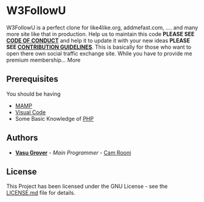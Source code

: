 # W3FollowU

W3FollowU is a perfect clone for like4like.org, addmefast.com, .... and many more site like that in production. Help us to maintain this code **PLEASE SEE [CODE OF CONDUCT](docs/coc.md)** and help it to update it with your new ideas **PLEASE SEE [CONTRIBUTION GUIDELINES](docs/coc.md)**. This is basically for those who want to open there own social traffic exchange site. While you have to provide me premium membership... More

## Prerequisites

You should be having 
* [MAMP](https://www.mamp.info/en/downloads/)
* [Visual Code](https://code.visualstudio.com/download)
* Some Basic Knowledge of [PHP](https://www.w3schools.com/php/)

## Authors

* **[Vasu Grover](https://www.instagram.com/not_coder_guy)** - *Main Programmer* - [Cam Rooni](https://github.com/CamRooni)

## License

This Project has been licensed under the GNU License - see the [LICENSE.md](LICENSE.md) file for details.
